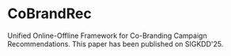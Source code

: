 # CoBrandRec
Unified Online-Offline Framework for Co-Branding Campaign Recommendations. This paper has been published on SIGKDD'25. 
